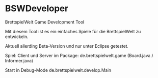 # BSWDeveloper
BrettspielWelt Game Development Tool

Mit diesem Tool ist es ein einfaches Spiele für die BrettspielWelt zu entwickeln.

Aktuell allerding Beta-Version und nur unter Eclipse getestet.

Spiel: Client und Server im Package: de.brettspielwelt.game (Board.java / Informer.java)

Start in Debug-Mode
   de.brettspielwelt.develop.Main

